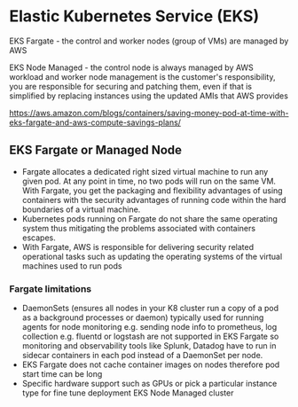 # Elastic Kubernetes Service (EKS)

EKS Fargate - the control and worker nodes (group of VMs) are managed by AWS

EKS Node Managed - the control node is always managed by AWS workload and worker node management is the customer's responsibility, you are responsible for securing and patching them, even if that is simplified by replacing instances using the updated AMIs that AWS provides

https://aws.amazon.com/blogs/containers/saving-money-pod-at-time-with-eks-fargate-and-aws-compute-savings-plans/

## EKS Fargate or Managed Node

* Fargate allocates a dedicated right sized virtual machine to run any given pod. At any point in time, no two pods will run on the same VM. With Fargate, you get the packaging and flexibility advantages of using containers with the security advantages of running code within the hard boundaries of a virtual machine.
* Kubernetes pods running on Fargate do not share the same operating system thus mitigating the problems associated with containers escapes.
* With Fargate, AWS is responsible for delivering security related operational tasks such as updating the operating systems of the virtual machines used to run pods

### Fargate limitations

* DaemonSets (ensures all nodes in your K8 cluster run a copy of a pod as a background processes or daemon) typically used for running agents for node monitoring e.g. sending node info to prometheus, log collection  e.g. fluentd or logstash are not supported in EKS Fargate so monitoring and observability tools like Splunk, Datadog have to run in sidecar containers in each pod instead of a DaemonSet per node.
* EKS Fargate does not cache container images on nodes therefore pod start time can be long
* Specific hardware support such as GPUs or pick a particular instance type for fine tune deployment EKS Node Managed cluster
